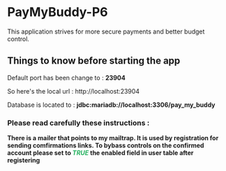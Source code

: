 # PayMyBuddy-P6

This application strives for more secure payments and better budget control.

## Things to know before starting the app

Default port has been change to  : **23904**

So here's the local url  : http://localhost:23904

Database is located to : **jdbc:mariadb://localhost:3306/pay_my_buddy**

### Please read carefully these instructions :

**There is a mailer that points to my mailtrap. It is used by registration for sending comfirmations links.
To bybass controls on the confirmed account please set to <span style="color: #26B260">***TRUE***</span> the enabled field in user table after registering**
